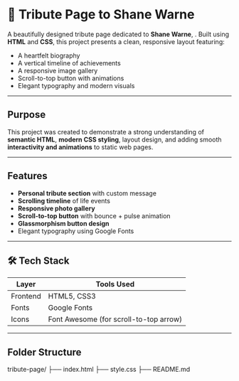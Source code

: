 # 🙏 Tribute Page to Shane Warne

A beautifully designed tribute page dedicated to **Shane Warne**, . Built using **HTML** and **CSS**, this project presents a clean, responsive layout featuring:

- A heartfelt biography
- A vertical timeline of achievements
- A responsive image gallery
- Scroll-to-top button with animations
- Elegant typography and modern visuals

---

##  Purpose

This project was created to demonstrate a strong understanding of **semantic HTML**, **modern CSS styling**, layout design, and adding smooth **interactivity and animations** to static web pages.

---

##  Features

-  **Personal tribute section** with custom message
-  **Scrolling timeline** of life events
-  **Responsive photo gallery**
-  **Scroll-to-top button** with bounce + pulse animation
-  **Glassmorphism button design**
-  Elegant typography using Google Fonts

---

## 🛠️ Tech Stack

| Layer      | Tools Used         |
|------------|--------------------|
|  Frontend | HTML5, CSS3        |
|  Fonts    | Google Fonts       |
|  Icons    | Font Awesome (for scroll-to-top arrow) |

---

##  Folder Structure

 tribute-page/
├── index.html
├── style.css
├── README.md

